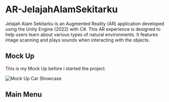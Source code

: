 # AR-JelajahAlamSekitarku
Jelajah Alam Sekitarku is an Augmented Reality (AR) application developed using the Unity Engine (2022) with C#. This AR experience is designed to help users learn about various types of natural environments. It features image scanning and plays sounds when interacting with the objects.

## Mock Up
This is my Mock Up before i started the project.

![Mock Up Car Showcase](https://github.com/user-attachments/assets/7a88b562-5d5d-4408-bdff-ea7d77fc7a35)

## Main Menu
